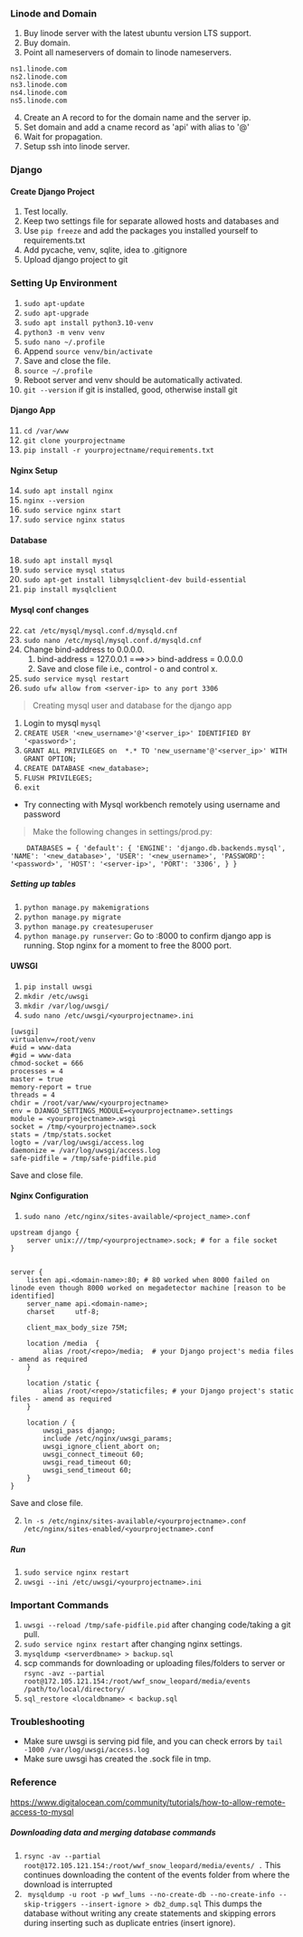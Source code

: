 ### Linode and Domain
1. Buy linode server with the latest ubuntu version LTS support.
2. Buy domain.
3. Point all nameservers of domain to linode nameservers.
```
ns1.linode.com
ns2.linode.com
ns3.linode.com
ns4.linode.com
ns5.linode.com
```
4. Create an A record to for the domain name and the server ip.
5. Set domain and add a cname record as 'api' with alias to '@'
6. Wait for propagation.
7. Setup ssh into linode server.

### Django

#### Create Django Project
1. Test locally.
2. Keep two settings file for separate allowed hosts and databases and
3. Use `pip freeze` and add the packages you installed yourself to requirements.txt
4. Add pycache, venv, sqlite, idea to .gitignore
5. Upload django project to git

### Setting Up Environment

1. `sudo apt-update`
2. `sudo apt-upgrade`
3. `sudo apt install python3.10-venv`
4. `python3 -m venv venv`
5. `sudo nano ~/.profile`
6. Append `source venv/bin/activate`
7. Save and close the file.
8. `source ~/.profile`
9. Reboot server and venv should be automatically activated.
10. `git --version` if git is installed, good, otherwise install git



#### Django App

11. `cd /var/www`
12. `git clone yourprojectname`
13. `pip install -r yourprojectname/requirements.txt`

#### Nginx Setup

14. `sudo apt install nginx`
15. `nginx --version`
16. `sudo service nginx start`
17. `sudo service nginx status`

#### Database

18. `sudo apt install mysql`
19. `sudo service mysql status`
20. `sudo apt-get install libmysqlclient-dev build-essential`
21. `pip install mysqlclient`

#### Mysql conf changes

22. `cat /etc/mysql/mysql.conf.d/mysqld.cnf`
23. `sudo nano /etc/mysql/mysql.conf.d/mysqld.cnf` 
24. Change bind-address to 0.0.0.0. 
    1. bind-address = 127.0.0.1    ===>>>   bind-address = 0.0.0.0
    2. Save and close file i.e., control - o and control x.
25. `sudo service mysql restart`
26. `sudo ufw allow from <server-ip> to any port 3306`

> Creating mysql user and database for the django app

1. Login to mysql `mysql`
2. `CREATE USER '<new_username>'@'<server_ip>' IDENTIFIED BY '<password>';`
3. `GRANT ALL PRIVILEGES on  *.* TO 'new_username'@'<server_ip>' WITH GRANT OPTION;`
4. `CREATE DATABASE <new_database>;`
5. `FLUSH PRIVILEGES;`
6. `exit`

* Try connecting with Mysql workbench remotely using username and password

>   Make the following changes in settings/prod.py:

`    
DATABASES = {
    'default': {
        'ENGINE': 'django.db.backends.mysql',
        'NAME': '<new_database>',
        'USER': '<new_username>',
        'PASSWORD': '<password>',
        'HOST': '<server-ip>',
        'PORT': '3306',
    }
}
`

##### Setting up tables

1. `python manage.py makemigrations`
2. `python manage.py migrate`
3. `python manage.py createsuperuser`
4. `python manage.py runserver`: Go to <server-ip>:8000 to confirm django app is running. Stop nginx for a moment to free the 8000 port.

#### UWSGI


1. `pip install uwsgi`
2. `mkdir /etc/uwsgi`
3. `mkdir /var/log/uwsgi/`
4. `sudo nano /etc/uwsgi/<yourprojectname>.ini`

```
[uwsgi]
virtualenv=/root/venv
#uid = www-data
#gid = www-data
chmod-socket = 666
processes = 4
master = true
memory-report = true
threads = 4
chdir = /root/var/www/<yourprojectname>
env = DJANGO_SETTINGS_MODULE=<yourprojectname>.settings
module = <yourprojectname>.wsgi
socket = /tmp/<yourprojectname>.sock
stats = /tmp/stats.socket
logto = /var/log/uwsgi/access.log
daemonize = /var/log/uwsgi/access.log
safe-pidfile = /tmp/safe-pidfile.pid
```

Save and close file.

#### Nginx Configuration

1. `sudo nano /etc/nginx/sites-available/<project_name>.conf`
```
upstream django {
    server unix:///tmp/<yourprojectname>.sock; # for a file socket
}


server {
    listen api.<domain-name>:80; # 80 worked when 8000 failed on linode even though 8000 worked on megadetector machine [reason to be identified]
    server_name api.<domain-name>;
    charset     utf-8;

    client_max_body_size 75M;

    location /media  {
        alias /root/<repo>/media;  # your Django project's media files - amend as required
    }

    location /static {
        alias /root/<repo>/staticfiles; # your Django project's static files - amend as required
    }

    location / {
        uwsgi_pass django;
        include /etc/nginx/uwsgi_params;
        uwsgi_ignore_client_abort on;
        uwsgi_connect_timeout 60;
        uwsgi_read_timeout 60;
        uwsgi_send_timeout 60;
    }
}
```
Save and close file.

2. `ln -s /etc/nginx/sites-available/<yourprojectname>.conf /etc/nginx/sites-enabled/<yourprojectname>.conf`

##### Run
1. `sudo service nginx restart`
2. `uwsgi --ini /etc/uwsgi/<yourprojectname>.ini`


### Important Commands

1. `uwsgi --reload /tmp/safe-pidfile.pid` after changing code/taking a git pull.
2. `sudo service nginx restart` after changing nginx settings.
3. `mysqldump <serverdbname> > backup.sql`
4. scp commands for downloading or uploading files/folders to server or `rsync -avz --partial root@172.105.121.154:/root/wwf_snow_leopard/media/events /path/to/local/directory/`
5. `sql_restore <localdbname> < backup.sql`

### Troubleshooting
* Make sure uwsgi is serving pid file, and you can check errors by `tail -1000 /var/log/uwsgi/access.log`
* Make sure uwsgi has created the .sock file in tmp.

### Reference

https://www.digitalocean.com/community/tutorials/how-to-allow-remote-access-to-mysql


##### Downloading data and merging database commands
1. `rsync -av --partial root@172.105.121.154:/root/wwf_snow_leopard/media/events/ .` This continues downloading the content of the events folder from where the download is interrupted
2. ` mysqldump -u root -p wwf_lums --no-create-db --no-create-info --skip-triggers --insert-ignore > db2_dump.sql` This dumps the database without writing any create statements and skipping errors during inserting such as duplicate entries (insert ignore).